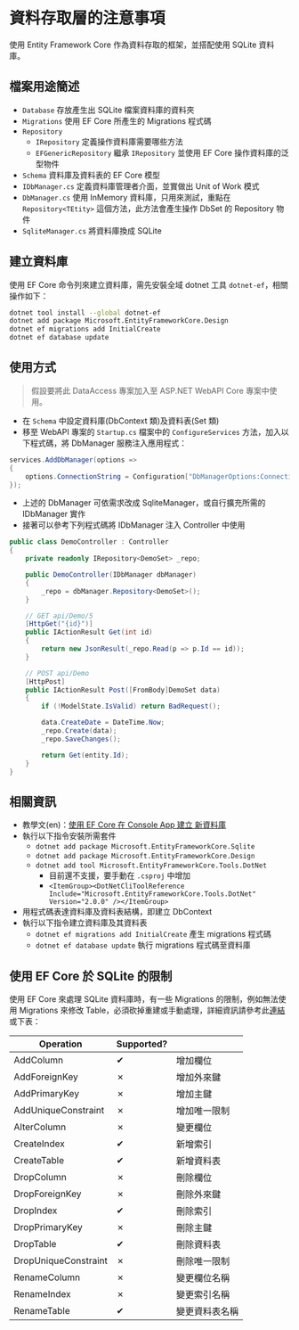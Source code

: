 ﻿# 資料存取層的注意事項

使用 Entity Framework Core 作為資料存取的框架，並搭配使用 SQLite 資料庫。

## 檔案用途簡述

* `Database` 存放產生出 SQLite 檔案資料庫的資料夾
* `Migrations` 使用 EF Core 所產生的 Migrations 程式碼
* `Repository`
  * `IRepository` 定義操作資料庫需要哪些方法
  * `EFGenericRepository` 繼承 `IRepository` 並使用 EF Core 操作資料庫的泛型物件
* `Schema` 資料庫及資料表的 EF Core 模型
* `IDbManager.cs` 定義資料庫管理者介面，並實做出 Unit of Work 模式
* `DbManager.cs` 使用 InMemory 資料庫，只用來測試，重點在 `Repository<TEtity>` 這個方法，此方法會產生操作 DbSet 的 Repository 物件
* `SqliteManager.cs` 將資料庫換成 SQLite

## 建立資料庫

使用 EF Core 命令列來建立資料庫，需先安裝全域 dotnet 工具 `dotnet-ef`，相關操作如下：

```bash
dotnet tool install --global dotnet-ef
dotnet add package Microsoft.EntityFrameworkCore.Design
dotnet ef migrations add InitialCreate
dotnet ef database update
```

## 使用方式

>假設要將此 DataAccess 專案加入至 ASP.NET WebAPI Core 專案中使用。

* 在 `Schema` 中設定資料庫(DbContext 類)及資料表(Set 類)
* 移至 WebAPI 專案的 `Startup.cs` 檔案中的 `ConfigureServices` 方法，加入以下程式碼，將 DbManager 服務注入應用程式：
```csharp
services.AddDbManager(options =>
{
    options.ConnectionString = Configuration["DbManagerOptions:ConnectionString"];
});
```
* 上述的 DbManager 可依需求改成 SqliteManager，或自行擴充所需的 IDbManager 實作
* 接著可以參考下列程式碼將 IDbManager 注入 Controller 中使用
```csharp
public class DemoController : Controller
{
    private readonly IRepository<DemoSet> _repo;

    public DemoController(IDbManager dbManager)
    {
        _repo = dbManager.Repository<DemoSet>();
    }

    // GET api/Demo/5
    [HttpGet("{id}")]
    public IActionResult Get(int id)
    {
        return new JsonResult(_repo.Read(p => p.Id == id));
    }

    // POST api/Demo
    [HttpPost]
    public IActionResult Post([FromBody]DemoSet data)
    {
        if (!ModelState.IsValid) return BadRequest();

        data.CreateDate = DateTime.Now;
        _repo.Create(data);
        _repo.SaveChanges();

        return Get(entity.Id);
    }
}
```

## 相關資訊

* 教學文(en)：[使用 EF Core 在 Console App 建立 新資料庫](https://docs.microsoft.com/zh-tw/ef/core/get-started/netcore/new-db-sqlite)
* 執行以下指令安裝所需套件
  * `dotnet add package Microsoft.EntityFrameworkCore.Sqlite`
  * `dotnet add package Microsoft.EntityFrameworkCore.Design`
  * `dotnet add tool Microsoft.EntityFrameworkCore.Tools.DotNet`
    * 目前還不支援，要手動在 `.csproj` 中增加
    * `<ItemGroup><DotNetCliToolReference Include="Microsoft.EntityFrameworkCore.Tools.DotNet" Version="2.0.0" /></ItemGroup>`
* 用程式碼表達資料庫及資料表結構，即建立 DbContext
* 執行以下指令建立資料庫及其資料表
    * `dotnet ef migrations add InitialCreate` 產生 migrations 程式碼
    * `dotnet ef database update` 執行 migrations 程式碼至資料庫

## 使用 EF Core 於 SQLite 的限制

使用 EF Core 來處理 SQLite 資料庫時，有一些 Migrations 的限制，例如無法使用 Migrations 來修改 Table，必須砍掉重建或手動處理，詳細資訊請參考此[連結](https://docs.microsoft.com/zh-tw/ef/core/providers/sqlite/limitations)或下表：

<table class="table table-striped">
<thead>
  <tr>
    <th>Operation</th>
    <th>Supported?</th>
    <th></th>
  </tr>
</thead>
<tbody>
  <tr>
    <td>AddColumn</td>
    <td>✔</td>
    <td>增加欄位</td>
  </tr>
  <tr>
    <td>AddForeignKey</td>
    <td>✗</td>
    <td>增加外來鍵</td>
  </tr>
  <tr>
    <td>AddPrimaryKey</td>
    <td>✗</td>
    <td>增加主鍵</td>
  </tr>
  <tr>
    <td>AddUniqueConstraint</td>
    <td>✗</td>
    <td>增加唯一限制</td>
  </tr>
  <tr>
    <td>AlterColumn</td>
    <td>✗</td>
    <td>變更欄位</td>
  </tr>
  <tr>
    <td>CreateIndex</td>
    <td>✔</td>
    <td>新增索引</td>
  </tr>
  <tr>
    <td>CreateTable</td>
    <td>✔</td>
    <td>新增資料表</td>
  </tr>
  <tr>
    <td>DropColumn</td>
    <td>✗</td>
    <td>刪除欄位</td>
  </tr>
  <tr>
    <td>DropForeignKey</td>
    <td>✗</td>
    <td>刪除外來鍵</td>
  </tr>
  <tr>
    <td>DropIndex</td>
    <td>✔</td>
    <td>刪除索引</td>
  </tr>
  <tr>
    <td>DropPrimaryKey</td>
    <td>✗</td>
    <td>刪除主鍵</td>
  </tr>
  <tr>
    <td>DropTable</td>
    <td>✔</td>
    <td>刪除資料表</td>
  </tr>
  <tr>
    <td>DropUniqueConstraint</td>
    <td>✗</td>
    <td>刪除唯一限制</td>
  </tr>
  <tr>
    <td>RenameColumn</td>
    <td>✗</td>
    <td>變更欄位名稱</td>
  </tr>
  <tr>
    <td>RenameIndex</td>
    <td>✗</td>
    <td>變更索引名稱</td>
  </tr>
  <tr>
    <td>RenameTable</td>
    <td>✔</td>
    <td>變更資料表名稱</td>
  </tr>
</tbody>
</table>
